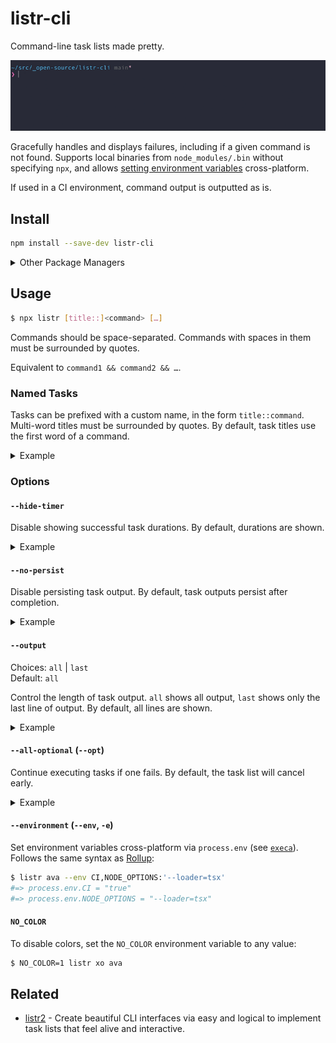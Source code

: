 # listr-cli

Command-line task lists made pretty.

<p align="center"><img src="media/demo.gif"></p>

Gracefully handles and displays failures, including if a given command is not found. Supports local binaries from `node_modules/.bin` without specifying `npx`, and allows [setting environment variables](#environment---env--e) cross-platform.

If used in a CI environment, command output is outputted as is.

## Install

```sh
npm install --save-dev listr-cli
```

<details>
<summary>Other Package Managers</summary>

```sh
yarn add --dev listr-cli
```

</details>

## Usage

```sh
$ npx listr [title::]<command> […]
```

Commands should be space-separated. Commands with spaces in them must be surrounded by quotes.

Equivalent to `command1 && command2 && …`.

### Named Tasks

Tasks can be prefixed with a custom name, in the form `title::command`. Multi-word titles must be surrounded by quotes. By default, task titles use the first word of a command.

<details>
<summary>Example</summary>

```sh
$ listr 'lint::xo --fix' tsd
✔ lint [5s]
✔ tsd [2s]
```

</details>

### Options

#### `--hide-timer`

Disable showing successful task durations. By default, durations are shown.

<details>
<summary>Example</summary>

```sh
$ npx listr xo tsd --hide-timer
✔ xo
✔ tsd
```

</details>

#### `--no-persist`

Disable persisting task output. By default, task outputs persist after completion.

<details>
<summary>Example</summary>

```sh
$ npx listr xo ava --no-persist
✔ xo [2s]
⠼ ava
  › ✔ cli › main
```

</details>

#### `--output`

Choices: `all` | `last`\
Default: `all`

Control the length of task output. `all` shows all output, `last` shows only the last line of output. By default, all lines are shown.

<details>
<summary>Example</summary>

```sh
$ npx listr ava
⠼ ava
  › ✔ cli › main
  › ✔ cli › output flag
  › ...

$ npx listr ava --output last
✔ ava [2s]
  › 7 tests passed
```

</details>

#### `--all-optional` (`--opt`)

Continue executing tasks if one fails. By default, the task list will cancel early.

<details>
<summary>Example</summary>

```sh
$ listr xo 'ava --tap | node parse.js' tsd --all-optional
✔ xo [2s]
✖ ava
  › Passed: 10, Failed: 2
✔ tsd [2s]
```

</details>

#### `--environment` (`--env`, `-e`)

Set environment variables cross-platform via `process.env` (see [`execa`](https://github.com/sindresorhus/execa#env)). Follows the same syntax as [Rollup](https://rollupjs.org/command-line-interface/#environment-values):

```sh
$ listr ava --env CI,NODE_OPTIONS:'--loader=tsx'
#=> process.env.CI = "true"
#=> process.env.NODE_OPTIONS = "--loader=tsx"
```

#### `NO_COLOR`

To disable colors, set the `NO_COLOR` environment variable to any value:

```sh
$ NO_COLOR=1 listr xo ava
```

## Related

- [listr2](https://github.com/cenk1cenk2/listr2) - Create beautiful CLI interfaces via easy and logical to implement task lists that feel alive and interactive.
